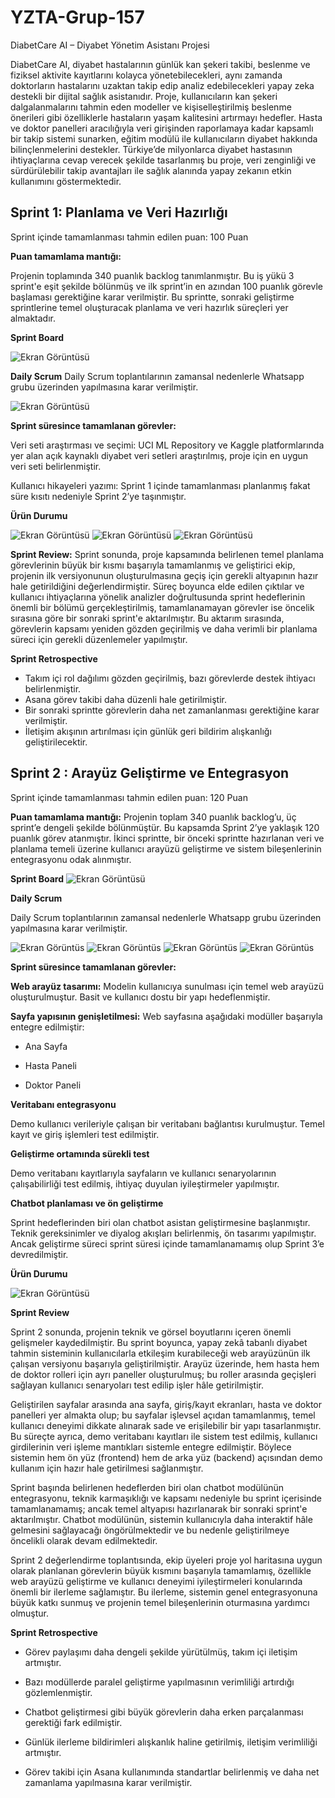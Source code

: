 # YZTA-Grup-157
DiabetCare AI – Diyabet Yönetim Asistanı Projesi

DiabetCare AI, diyabet hastalarının günlük kan şekeri takibi, beslenme ve fiziksel aktivite kayıtlarını kolayca yönetebilecekleri, aynı zamanda doktorların hastalarını uzaktan takip edip analiz edebilecekleri yapay zeka destekli bir dijital sağlık asistanıdır. Proje, kullanıcıların kan şekeri dalgalanmalarını tahmin eden modeller ve kişiselleştirilmiş beslenme önerileri gibi özelliklerle hastaların yaşam kalitesini artırmayı hedefler. Hasta ve doktor panelleri aracılığıyla veri girişinden raporlamaya kadar kapsamlı bir takip sistemi sunarken, eğitim modülü ile kullanıcıların diyabet hakkında bilinçlenmelerini destekler. Türkiye’de milyonlarca diyabet hastasının ihtiyaçlarına cevap verecek şekilde tasarlanmış bu proje, veri zenginliği ve sürdürülebilir takip avantajları ile sağlık alanında yapay zekanın etkin kullanımını göstermektedir.

## Sprint 1: Planlama ve Veri Hazırlığı

Sprint içinde tamamlanması tahmin edilen puan: 100 Puan

**Puan tamamlama mantığı:**

Projenin toplamında 340 puanlık backlog tanımlanmıştır. Bu iş yükü 3 sprint'e eşit şekilde bölünmüş ve ilk sprint’in en azından 100 puanlık görevle başlaması gerektiğine karar verilmiştir. Bu sprintte, sonraki geliştirme sprintlerine temel oluşturacak planlama ve veri hazırlık süreçleri yer almaktadır.

**Sprint Board**

![Ekran Görüntüsü](images/sprintboard.png)


**Daily Scrum**
Daily Scrum toplantılarının zamansal nedenlerle Whatsapp grubu üzerinden yapılmasına karar verilmiştir. 

![Ekran Görüntüsü](images/wp1.png)




**Sprint süresince tamamlanan görevler:**

Veri seti araştırması ve seçimi:
UCI ML Repository ve Kaggle platformlarında yer alan açık kaynaklı diyabet veri setleri araştırılmış, proje için en uygun veri seti belirlenmiştir.

Kullanıcı hikayeleri yazımı:
Sprint 1 içinde tamamlanması planlanmış fakat süre kısıtı nedeniyle Sprint 2’ye taşınmıştır.

**Ürün Durumu**

![Ekran Görüntüsü](images/image1.png)
![Ekran Görüntüsü](images/image2.png)
![Ekran Görüntüsü](images/korelasyon.png)

**Sprint Review:**
Sprint sonunda, proje kapsamında belirlenen temel planlama görevlerinin büyük bir kısmı başarıyla tamamlanmış ve geliştirici ekip, projenin ilk versiyonunun oluşturulmasına geçiş için gerekli altyapının hazır hale getirildiğini değerlendirmiştir. Süreç boyunca elde edilen çıktılar ve kullanıcı ihtiyaçlarına yönelik analizler doğrultusunda sprint hedeflerinin önemli bir bölümü gerçekleştirilmiş, tamamlanamayan görevler ise öncelik sırasına göre bir sonraki sprint'e aktarılmıştır. Bu aktarım sırasında, görevlerin kapsamı yeniden gözden geçirilmiş ve daha verimli bir planlama süreci için gerekli düzenlemeler yapılmıştır.



**Sprint Retrospective**

- Takım içi rol dağılımı gözden geçirilmiş, bazı görevlerde destek ihtiyacı belirlenmiştir.
- Asana görev takibi daha düzenli hale getirilmiştir.
- Bir sonraki sprintte görevlerin daha net zamanlanması gerektiğine karar verilmiştir.
- İletişim akışının artırılması için günlük geri bildirim alışkanlığı geliştirilecektir.





## Sprint 2 : Arayüz Geliştirme ve Entegrasyon
Sprint içinde tamamlanması tahmin edilen puan: 120 Puan

**Puan tamamlama mantığı:**
Projenin toplam 340 puanlık backlog’u, üç sprint’e dengeli şekilde bölünmüştür. Bu kapsamda Sprint 2’ye yaklaşık 120 puanlık görev atanmıştır. İkinci sprintte, bir önceki sprintte hazırlanan veri ve planlama temeli üzerine kullanıcı arayüzü geliştirme ve sistem bileşenlerinin entegrasyonu odak alınmıştır.


**Sprint Board**
![Ekran Görüntüsü](images/images/sprint2board.png)



**Daily Scrum**

Daily Scrum toplantılarının zamansal nedenlerle Whatsapp grubu üzerinden yapılmasına karar verilmiştir. 

![Ekran Görüntüs](images/images/s2ds1.png)
![Ekran Görüntüs](images/images/s2ds2.png)
![Ekran Görüntüs](images/images/s2ds3.png)
![Ekran Görüntüs](images/images/s2ds4.png)







**Sprint süresince tamamlanan görevler:**

**Web arayüz tasarımı:**
Modelin kullanıcıya sunulması için temel web arayüzü oluşturulmuştur. Basit ve kullanıcı dostu bir yapı hedeflenmiştir.

**Sayfa yapısının genişletilmesi:**
Web sayfasına aşağıdaki modüller başarıyla entegre edilmiştir:

 - Ana Sayfa

 - Hasta Paneli

 - Doktor Paneli

**Veritabanı entegrasyonu**

Demo kullanıcı verileriyle çalışan bir veritabanı bağlantısı kurulmuştur. Temel kayıt ve giriş işlemleri test edilmiştir.

**Geliştirme ortamında sürekli test**

Demo veritabanı kayıtlarıyla sayfaların ve kullanıcı senaryolarının çalışabilirliği test edilmiş, ihtiyaç duyulan iyileştirmeler yapılmıştır.

**Chatbot planlaması ve ön geliştirme**

Sprint hedeflerinden biri olan chatbot asistan geliştirmesine başlanmıştır. Teknik gereksinimler ve diyalog akışları belirlenmiş, ön tasarımı yapılmıştır. Ancak geliştirme süreci sprint süresi içinde tamamlanamamış olup Sprint 3’e devredilmiştir.


**Ürün Durumu**

![Ekran Görüntüsü](images/s2üründurumu.png)



**Sprint Review**


Sprint 2 sonunda, projenin teknik ve görsel boyutlarını içeren önemli gelişmeler kaydedilmiştir. Bu sprint boyunca, yapay zekâ tabanlı diyabet tahmin sisteminin kullanıcılarla etkileşim kurabileceği web arayüzünün ilk çalışan versiyonu başarıyla geliştirilmiştir. Arayüz üzerinde, hem hasta hem de doktor rolleri için ayrı paneller oluşturulmuş; bu roller arasında geçişleri sağlayan kullanıcı senaryoları test edilip işler hâle getirilmiştir.

Geliştirilen sayfalar arasında ana sayfa, giriş/kayıt ekranları, hasta ve doktor panelleri yer almakta olup; bu sayfalar işlevsel açıdan tamamlanmış, temel kullanıcı deneyimi dikkate alınarak sade ve erişilebilir bir yapı tasarlanmıştır. Bu süreçte ayrıca, demo veritabanı kayıtları ile sistem test edilmiş, kullanıcı girdilerinin veri işleme mantıkları sistemle entegre edilmiştir. Böylece sistemin hem ön yüz (frontend) hem de arka yüz (backend) açısından demo kullanım için hazır hale getirilmesi sağlanmıştır.

Sprint başında belirlenen hedeflerden biri olan chatbot modülünün entegrasyonu, teknik karmaşıklığı ve kapsamı nedeniyle bu sprint içerisinde tamamlanamamış; ancak temel altyapısı hazırlanarak bir sonraki sprint'e aktarılmıştır. Chatbot modülünün, sistemin kullanıcıyla daha interaktif hâle gelmesini sağlayacağı öngörülmektedir ve bu nedenle geliştirilmeye öncelikli olarak devam edilmektedir.

Sprint 2 değerlendirme toplantısında, ekip üyeleri proje yol haritasına uygun olarak planlanan görevlerin büyük kısmını başarıyla tamamlamış, özellikle web arayüzü geliştirme ve kullanıcı deneyimi iyileştirmeleri konularında önemli bir ilerleme sağlamıştır. Bu ilerleme, sistemin genel entegrasyonuna büyük katkı sunmuş ve projenin temel bileşenlerinin oturmasına yardımcı olmuştur.




**Sprint Retrospective**

- Görev paylaşımı daha dengeli şekilde yürütülmüş, takım içi iletişim artmıştır.

- Bazı modüllerde paralel geliştirme yapılmasının verimliliği artırdığı gözlemlenmiştir.

- Chatbot geliştirmesi gibi büyük görevlerin daha erken parçalanması gerektiği fark edilmiştir.

- Günlük ilerleme bildirimleri alışkanlık haline getirilmiş, iletişim verimliliği artmıştır.

- Görev takibi için Asana kullanımında standartlar belirlenmiş ve daha net zamanlama yapılmasına karar verilmiştir.







